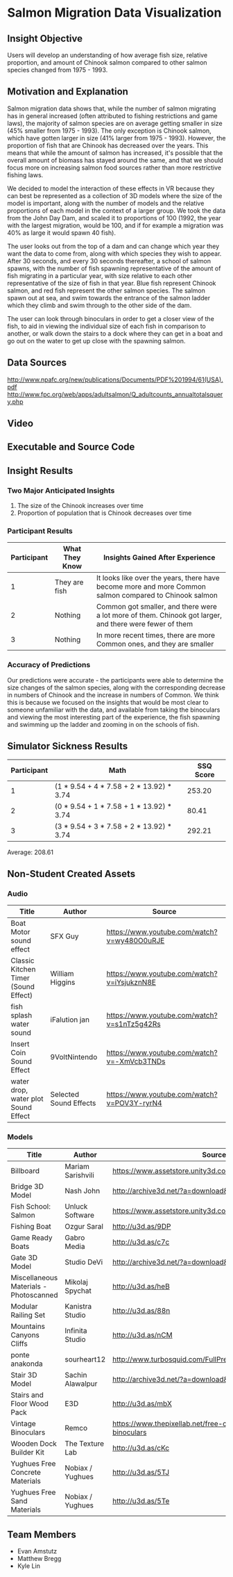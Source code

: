 # Salmon Migration Data Visualization
## Insight Objective
Users will develop an understanding of how average fish size, relative proportion, and amount of Chinook salmon compared to other salmon species changed from 1975 - 1993.
## Motivation and Explanation
Salmon migration data shows that, while the number of salmon migrating has in general increased (often attributed to fishing restrictions and game laws), the majority of salmon species are on average getting smaller in size (45% smaller from 1975 - 1993). The only exception is Chinook salmon, which have gotten larger in size (41% larger from 1975 - 1993). However, the proportion of fish that are Chinook has decreased over the years. This means that while the amount of salmon has increased, it's possible that the overall amount of biomass has stayed around the same, and that we should focus more on increasing salmon food sources rather than more restrictive fishing laws.

We decided to model the interaction of these effects in VR because they can best be represented as a collection of 3D models where the size of the model is important, along with the number of models and the relative proportions of each model in the context of a larger group. We took the data from the John Day Dam, and scaled it to proportions of 100 (1992, the year with the largest migration, would be 100, and if for example a migration was 40% as large it would spawn 40 fish).

The user looks out from the top of a dam and can change which year they want the data to come from, along with which species they wish to appear. After 30 seconds, and every 30 seconds thereafter, a school of salmon spawns, with the number of fish spawning representative of the amount of fish migrating in a particular year, with size relative to each other representative of the size of fish in that year. Blue fish represent Chinook salmon, and red fish represent the other salmon species. The salmon spawn out at sea, and swim towards the entrance of the salmon ladder which they climb and swim through to the other side of the dam.

The user can look through binoculars in order to get a closer view of the fish, to aid in viewing the individual size of each fish in comparison to another, or walk down the stairs to a dock where they can get in a boat and go out on the water to get up close with the spawning salmon.

## Data Sources
http://www.npafc.org/new/publications/Documents/PDF%201994/61(USA).pdf
http://www.fpc.org/web/apps/adultsalmon/Q_adultcounts_annualtotalsquery.php

## Video

## Executable and Source Code

## Insight Results
### Two Major Anticipated Insights
1. The size of the Chinook increases over time
2. Proportion of population that is Chinook decreases over time

### Participant Results
| Participant | What They Know | Insights Gained After Experience |
| --- | --- | --- |
| 1 | They are fish | It looks like over the years, there have become more and more Common salmon compared to Chinook salmon |
| 2 | Nothing | Common got smaller, and there were a lot more of them. Chinook got larger, and there were fewer of them |
| 3 | Nothing | In more recent times, there are more Common ones, and they are smaller |

### Accuracy of Predictions
Our predictions were accurate - the participants were able to determine the size changes of the salmon species, along with the corresponding decrease in numbers of Chinook and the increase in numbers of Common. We think this is because we focused on the insights that would be most clear to someone unfamiliar with the data, and available from taking the binoculars and viewing the most interesting part of the experience, the fish spawning and swimming up the ladder and zooming in on the schools of fish.
## Simulator Sickness Results
| Participant | Math | SSQ Score |
| --- | --- | --- |
| 1 | (1 * 9.54 + 4 * 7.58 + 2 * 13.92) * 3.74 | 253.20 |
| 2 | (0 * 9.54 + 1 * 7.58 + 1 * 13.92) * 3.74 | 80.41 |
| 3 | (3 * 9.54 + 3 * 7.58 + 2 * 13.92) * 3.74 | 292.21 |
Average: 208.61

## Non-Student Created Assets
### Audio
| Title | Author | Source |
| --- | --- | --- |
| Boat Motor sound effect | SFX Guy | https://www.youtube.com/watch?v=wy480O0uRJE |
| Classic Kitchen Timer (Sound Effect) | William Higgins | https://www.youtube.com/watch?v=iYsjukznN8E |
| fish splash water sound | iFalution jan | https://www.youtube.com/watch?v=s1nTz5g42Rs |
| Insert Coin Sound Effect | 9VoltNintendo | https://www.youtube.com/watch?v=-XmVcb3TNDs |
| water drop, water plot Sound Effect | Selected Sound Effects | https://www.youtube.com/watch?v=POV3Y-ryrN4 |

### Models
| Title | Author | Source |
| --- | --- | --- |
| Billboard | Mariam Sarishvili | https://www.assetstore.unity3d.com/en/#!/content/9700 |
| Bridge 3D Model | Nash John | http://archive3d.net/?a=download&id=ec61a8c1 |
| Fish School: Salmon | Unluck Software | https://www.assetstore.unity3d.com/en/#!/content/11853 |
| Fishing Boat | Ozgur Saral | http://u3d.as/9DP |
| Game Ready Boats | Gabro Media | http://u3d.as/c7c | 
| Gate 3D Model | Studio DeVi | http://archive3d.net/?a=download&id=85012117 |
| Miscellaneous Materials - Photoscanned | Mikolaj Spychat | http://u3d.as/heB| 
| Modular Railing Set | Kanistra Studio | http://u3d.as/88n |
| Mountains Canyons Cliffs | Infinita Studio | http://u3d.as/nCM |
| ponte anakonda | sourheart12 | http://www.turbosquid.com/FullPreview/Index.cfm/ID/669792 |
| Stair 3D Model | Sachin Alawalpur | http://archive3d.net/?a=download&id=75de1f9d |
| Stairs and Floor Wood Pack | E3D | http://u3d.as/mbX |
| Vintage Binoculars | Remco | https://www.thepixellab.net/free-c4d-model-vintage-binoculars |
| Wooden Dock Builder Kit | The Texture Lab | http://u3d.as/cKc |
| Yughues Free Concrete Materials | Nobiax / Yughues | http://u3d.as/5TJ |
| Yughues Free Sand Materials | Nobiax / Yughues | http://u3d.as/5Te |

## Team Members
- Evan Amstutz
- Matthew Bregg
- Kyle Lin
